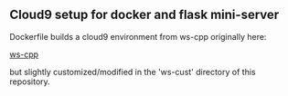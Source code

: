 Cloud9 setup for docker and flask mini-server
----------------------------------------------

Dockerfile builds a cloud9 environment from ws-cpp originally here: 

[ws-cpp](https://github.com/c9/templates/tree/master/ws-cpp)

but slightly customized/modified in the 'ws-cust' directory
of this repository.



